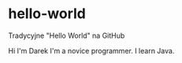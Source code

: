 # hello-world
Tradycyjne "Hello World" na GitHub

Hi
I'm Darek
I'm a novice programmer.
I learn Java.
